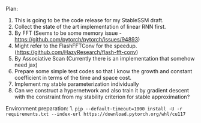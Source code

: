 Plan:
1. This is going to be the code release for my StableSSM draft.
2. Collect the state of the art implementation of linear RNN first.
  1. By FFT (Seems to be some memory issue - https://github.com/pytorch/pytorch/issues/94893)
  2. Might refer to the FlashFFTConv for the speedup. (https://github.com/HazyResearch/flash-fft-conv)
  4. By Associative Scan (Currently there is an implementation that somehow need jax)
  5. Prepare some simple test codes so that I know the growth and constant coefficient in terms of the time and space cost.
3. Implement my stable parameterization individually
4. Can we construct a hypernetwork and also train it by gradient descent with the constraint from my stability criterion for stable approximation?

Environment preparation:
1. 
`pip --default-timeout=1000 install -U -r requirements.txt --index-url https://download.pytorch.org/whl/cu117 `